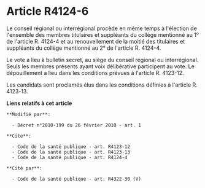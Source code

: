 # Article R4124-6

Le conseil régional ou interrégional procède en même temps à l'élection de l'ensemble des membres titulaires et suppléants du
collège mentionné au 1° de l'article R. 4124-4 et au renouvellement de la moitié des titulaires et suppléants du collège
mentionné au 2° de l'article R. 4124-4. 

Le vote a lieu à bulletin secret, au siège du conseil régional ou interrégional. Seuls les membres présents ayant voix
délibérative participent au vote. Le dépouillement a lieu dans les conditions prévues à l'article R. 4123-12. 

Les candidats sont proclamés élus dans les conditions définies à l'article R. 4123-13.

**Liens relatifs à cet article**

	**Modifié par**:

	  - Décret n°2010-199 du 26 février 2010 - art. 1

	**Cite**:

	  - Code de la santé publique - art. R4123-12
	  - Code de la santé publique - art. R4123-13
	  - Code de la santé publique - art. R4124-4

	**Cité par**:

	  - Code de la santé publique - art. R4322-30 (V)
